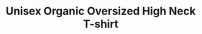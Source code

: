 ---
layout: product
title: "Unisex Organic Oversized High Neck T-shirt"
price: 36.50
featured_image: https://cdn.shopify.com/s/files/1/0654/7836/1206/files/unisex-organic-oversized-high-neck-t-shirt-heather-grey-left-68b1e0a1470d9.jpg?v=1756487854
images:
  Heather Grey:
    - https://cdn.shopify.com/s/files/1/0654/7836/1206/files/unisex-organic-oversized-high-neck-t-shirt-heather-grey-left-68b1e0a1470d9.jpg?v=1756487854
    - https://cdn.shopify.com/s/files/1/0654/7836/1206/files/unisex-organic-oversized-high-neck-t-shirt-heather-grey-front-68b1e0a147bbc.jpg?v=1756487855
    - https://cdn.shopify.com/s/files/1/0654/7836/1206/files/unisex-organic-oversized-high-neck-t-shirt-heather-grey-back-68b1e0a147d7d.jpg?v=1756487855
    - https://cdn.shopify.com/s/files/1/0654/7836/1206/files/unisex-organic-oversized-high-neck-t-shirt-heather-grey-right-68b1e0a147f2e.jpg?v=1756487855
  White:
    - https://cdn.shopify.com/s/files/1/0654/7836/1206/files/unisex-organic-oversized-high-neck-t-shirt-white-back-68b1e0a1485d3.jpg?v=1756487855
    - https://cdn.shopify.com/s/files/1/0654/7836/1206/files/unisex-organic-oversized-high-neck-t-shirt-white-front-68b1e0a14820f.jpg?v=1756487855
    - https://cdn.shopify.com/s/files/1/0654/7836/1206/files/unisex-organic-oversized-high-neck-t-shirt-white-right-68b1e0a14891f.jpg?v=1756487855
    - https://cdn.shopify.com/s/files/1/0654/7836/1206/files/unisex-organic-oversized-high-neck-t-shirt-white-left-68b1e0a148c58.jpg?v=1756487855
sizes: ["S", "M", "L", "XL", "2XL"]
colors: ["Heather Grey", "White"]
sku: TM-OSHIRT-001
description: "Upgrade your wardrobe with this oversized t-shirt made from 100% organic combed ring-spun cotton. It’s designed with dropped shoulders and a wide collar, making it perfect for everyday streetwear outfits."
category: t-shirts
shopify_handle: unisex-organic-oversized-high-neck-t-shirt-team-macuga-logo-on-front-usa-on-back-us-flag-on-sleeve
variants:
  Heather Grey:
    S: 68b1e0a1470d9
    M: 68b1e0a147bbc
    L: 68b1e0a147d7d
    XL: 68b1e0a147f2e
    2XL: 68b1e0a14820f
  White:
    S: 68b1e0a1485d3
    M: 68b1e0a14891f
    L: 68b1e0a148c58
    XL: 68b1e0a147bbc # Note: XL uses the same image as M's front
    2XL: 68b1e0a14820f # Note: 2XL uses the same image as Heather Grey 2XL
---